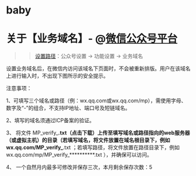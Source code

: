 # baby

# 关于【业务域名】- @[微信公众号平台](https://mp.weixin.qq.com/)

>> [设置路径](https://mp.weixin.qq.com/)：公众号设置 -> 功能设置 -> 业务域名

设置业务域名后，在微信内访问该域名下页面时，不会被重新排版。用户在该域名上进行输入时，不出现下图所示的安全提示。

注意事项：

1、可填写三个域名或路径（例：wx.qq.com或wx.qq.com/mp），需使用字母、数字及“-”的组合，不支持IP地址、端口号及短链域名。

2、填写的域名须通过ICP备案的验证。

3、 将文件 MP_verify_********.txt（点击下载）上传至填写域名或路径指向的web服务器（或虚拟主机）的目录（若填写域名，将文件放置在域名根目录下，例如 wx.qq.com/MP_verify_********.txt ；若填写路径，将文件放置在路径目录下，例如 wx.qq.com/mp/MP_verify_**********.txt ），并确保可以访问。

4、 一个自然月内最多可修改并保存三次，本月剩余保存次数：5
